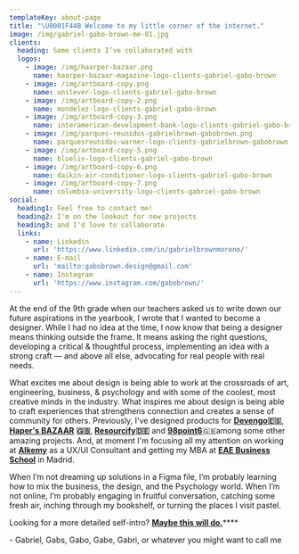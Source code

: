 ```yaml
---
templateKey: about-page
title: "\U0001F44B Welcome to my little corner of the internet."
image: /img/gabriel-gabo-brown-me-01.jpg
clients:
  heading: Some clients I’ve collaborated with
  logos:
    - image: /img/haarper-bazaar.png
      name: haarper-bazaar-magazine-logo-clients-gabriel-gabo-brown
    - image: /img/artboard-copy.png
      name: unilever-logo-clients-gabriel-gabo-brown
    - image: /img/artboard-copy-2.png
      name: mondelez-logo-clients-gabriel-gabo-brown
    - image: /img/artboard-copy-3.png
      name: interamerican-development-bank-logo-clients-gabriel-gabo-brown
    - image: /img/parques-reunidos-gabrielbrown-gabobrown.png
      name: parquesreunidos-warner-logo-clients-gabrielbrown-gabobrown
    - image: /img/artboard-copy-5.png
      name: blueliv-logo-clients-gabriel-gabo-brown
    - image: /img/artboard-copy-6.png
      name: daikin-air-conditioner-logo-clients-gabriel-gabo-brown
    - image: /img/artboard-copy-7.png
      name: columbia-university-logo-clients-gabriel-gabo-brown
social:
  heading1: Feel free to contact me!
  heading2: I'm on the lookout for new projects
  heading3: and I'd love to collaborate
  links:
    - name: Linkedin
      url: 'https://www.linkedin.com/in/gabrielbrownmoreno/'
    - name: E-mail
      url: 'mailto:gabobrown.design@gmail.com'
    - name: Instagram
      url: 'https://www.instagram.com/gabobrown/'
---
```

At the end of the 9th grade when our teachers asked us to write down our future aspirations in the yearbook, I wrote that I wanted to become a designer. While I had no idea at the time, I now know that being a designer means thinking outside the frame. It means asking the right questions, developing a critical & thoughtful process, implementing an idea with a strong craft — and above all else, advocating for real people with real needs.

What excites me about design is being able to work at the crossroads of art, engineering, business, & psychology and with some of the coolest, most creative minds in the industry. What inspires me about design is being able to craft experiences that strengthens connection and creates a sense of community for others. Previously, I've designed products for [**Devengo**](https://www.devengo.com)**🇪🇸**, [**Haper's BAZAAR**](https://apps.apple.com/us/app/harpers-bazaar-magazine-us/id489949431) **🇬🇧**, [**Resourcify**](http://resourcify.de)**🇩🇪** and [**98point6**](https://www.98point6.com)🇬🇧among some other amazing projects. And, at moment I'm focusing all my attention on working at [**Alkemy**](www.alkemy.com) as a UX/UI Consultant and getting my MBA at [**EAE Business School**](https://www.eae.es) in Madrid.

When I’m not dreaming up solutions in a Figma file, I’m probably learning how to mix the business, the design, and the Psychology world. When I’m not online, I’m probably engaging in fruitful conversation, catching some fresh air, inching through my bookshelf, or turning the places I visit pastel.

Looking for a more detailed self-intro? [**Maybe this will do.**](https://gabobrown.com/img/gabrielbrown-cv.pdf)****

\- Gabriel, Gabs, Gabo, Gabe, Gabri, or whatever you might want to call me
